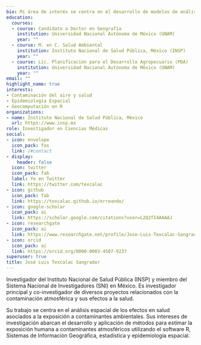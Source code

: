 ```yaml
---
bio: Mi área de interés se centra en el desarrollo de modelos de análisis espacial para la estimación de exposición humana a contaminantes ambientales usando R.
education:
  courses:
  - course: Candidato a Doctor en Geografía
    institution: Universidad Nacional Autónoma de México (UNAM)
    year: ""
  - course: M. en C. Salud Ambiental
    institution: Instituto Nacional de Salud Pública, México (INSP)
    year: ""
  - course: Lic. Planificación para el Desarrollo Agropecuario (PDA)
    institution: Universidad Nacional Autónoma de México (UNAM)
    year: ""
email: ""
highlight_name: true
interests:
- Contaminación del aire y salud
- Epidemiología Espacial
- Geocomputación en R
organizations:
- name: Instituto Nacional de Salud Pública, México
  url: https://www.insp.mx
role: Investigador en Ciencias Médicas
social:
- icon: envelope
  icon_pack: fas
  link: /#contact
- display:
    header: false
  icon: twitter
  icon_pack: fab
  label: Yo en Twitter
  link: https://twitter.com/texcalac
- icon: github
  icon_pack: fab
  link: https://texcalac.github.io/erreando/
- icon: google-scholar
  icon_pack: ai
  link: https://scholar.google.com/citations?user=L2Q2fI4AAAAJ
- icon: researchgate
  icon_pack: ai
  link: https://www.researchgate.net/profile/Jose-Luis-Texcalac-Sangrador
- icon: orcid
  icon_pack: ai
  link: https://orcid.org/0000-0003-4507-9237
superuser: true
title: José Luis Texcalac Sangrador
---
```


Investigador del Instituto Nacional de Salud Pública (INSP) y miembro del Sistema Nacional de Investigadores (SNI) en México. Es investigador principal y co-investigador de diversos proyectos relacionados con la contaminación atmosférica y sus efectos a la salud.

Su trabajo se centra en el análisis espacial de los efectos en salud asociados a la exposición a contaminantes ambientales. Sus intereses de investigación abarcan el desarrollo y aplicación de métodos para estimar la exposición humana a contaminantes atmosféricos utilizando el software R, Sistemas de Información Geográfica, estadística y epidemiología espacial.
